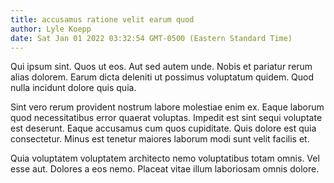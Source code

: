 ```yaml
---
title: accusamus ratione velit earum quod
author: Lyle Koepp
date: Sat Jan 01 2022 03:32:54 GMT-0500 (Eastern Standard Time)
---
```

Qui ipsum sint. Quos ut eos. Aut sed autem unde. Nobis et pariatur rerum alias dolorem. Earum dicta deleniti ut possimus voluptatum quidem. Quod nulla incidunt dolore quis quia.

 Sint vero rerum provident nostrum labore molestiae enim ex. Eaque laborum quod necessitatibus error quaerat voluptas. Impedit est sint sequi voluptate est deserunt. Eaque accusamus cum quos cupiditate. Quis dolore est quia consectetur. Minus est tenetur maiores laborum modi sunt velit facilis et.

 Quia voluptatem voluptatem architecto nemo voluptatibus totam omnis. Vel esse aut. Dolores a eos nemo. Placeat vitae illum laboriosam omnis dolore.